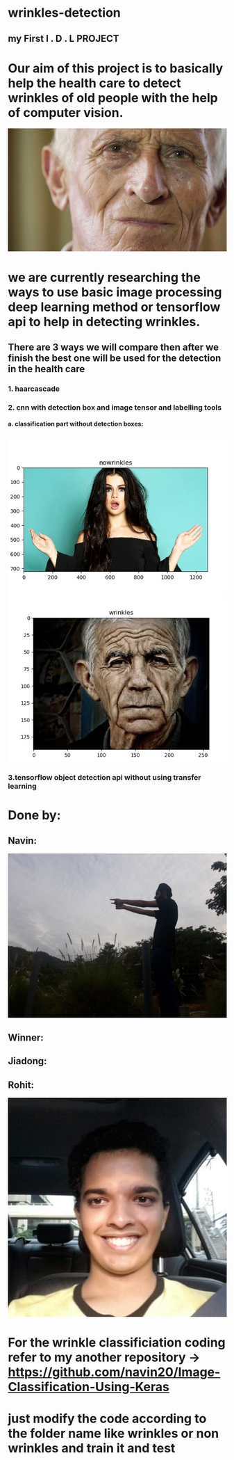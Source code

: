 # wrinkles-detection


          



##                     my First           I .    D   .     L        PROJECT



# Our aim of this project is to basically help the health care to detect wrinkles of old people with the help of computer vision.


<img src = "screenshots/1.jpg">


# we are currently researching the ways to use basic image processing deep learning method or tensorflow api to help in detecting wrinkles.




## There are 3 ways we will compare then after we finish the best one will be used for the detection in the health care


### 1. haarcascade






### 2. cnn with detection box and image tensor and labelling tools
#### a. classification part without detection boxes:




<img src = "screenshots\nowrinkles.JPG">





<img src = "screenshots\checksss.JPG">














### 3.tensorflow object detection api without using transfer learning

































# Done by:

## Navin:




<img src = "screenshots\navin.jpg">




## Winner:













## Jiadong:











## Rohit:


<img src = "screenshots\Rohit.jpg">






# For  the wrinkle classificiation coding refer to my another repository -> https://github.com/navin20/Image-Classification-Using-Keras


# just modify the code according to the folder name like wrinkles or non wrinkles and train it and test 









































































